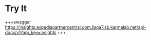 # Try It
+++swagger
https://insights.expediapartnercentral.com.lisqa7.sb.karmalab.net/api-docs/v1?api_key=insights
+++